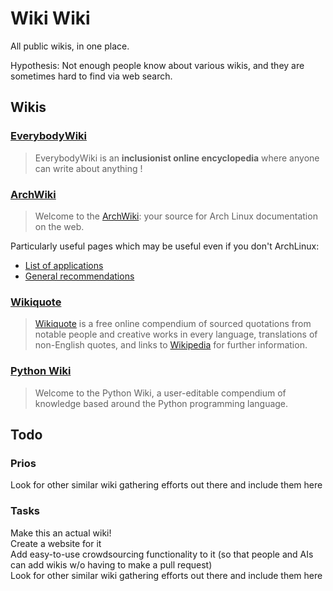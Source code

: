 # Wiki Wiki

All public wikis, in one place.

Hypothesis: Not enough people know about various wikis, and they are sometimes hard to find via web search.


## Wikis

### [EverybodyWiki](https://en.everybodywiki.com)
> EverybodyWiki is an **inclusionist online encyclopedia** where anyone can write about anything !

### [ArchWiki](https://wiki.archlinux.org)  
> Welcome to the [ArchWiki](https://wiki.archlinux.org/title/ArchWiki): your source for Arch Linux documentation on the web.

Particularly useful pages which may be useful even if you don't ArchLinux:
  -  [List of applications](https://wiki.archlinux.org/title/List_of_applications)
  -  [General recommendations](https://wiki.archlinux.org/title/General_recommendations)

### [Wikiquote](https://www.wikiquote.org)  
> [Wikiquote](https://en.wikiquote.org/wiki/Wikiquote:Wikiquote) is a free online compendium of sourced quotations from notable people and creative works in every language, translations of non-English quotes, and links to [Wikipedia](https://en.wikipedia.org/wiki/Main_Page) for further information.

### [Python Wiki](https://wiki.python.org/moin)
> Welcome to the Python Wiki, a user-editable compendium of knowledge based around the Python programming language.


## Todo

### Prios
Look for other similar wiki gathering efforts out there and include them here  

### Tasks
Make this an actual wiki!  
Create a website for it  
Add easy-to-use crowdsourcing functionality to it (so that people and AIs can add wikis w/o having to make a pull request)  
Look for other similar wiki gathering efforts out there and include them here  
